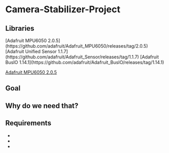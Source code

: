 # Camera-Stabilizer-Project

<h2> Libraries </h2>
[Adafruit MPU6050 2.0.5](https://github.com/adafruit/Adafruit_MPU6050/releases/tag/2.0.5)
[Adafruit Unified Sensor 1.1.7](https://github.com/adafruit/Adafruit_Sensor/releases/tag/1.1.7)
[Adafruit BusIO 1.14.1](https://github.com/adafruit/Adafruit_BusIO/releases/tag/1.14.1)


[Adafruit MPU6050 2.0.5](https://github.com/adafruit/Adafruit_MPU6050/releases/tag/2.0.5)
<h2> Goal </h2>
<p></p>

<h2> Why do we need that? </h2>
<p></p>

<h2> Requirements </h2>
<p></p>
<b>
<ul>
  <li></li>
  <li></li>
  <li></li>
</ul>
</b>
